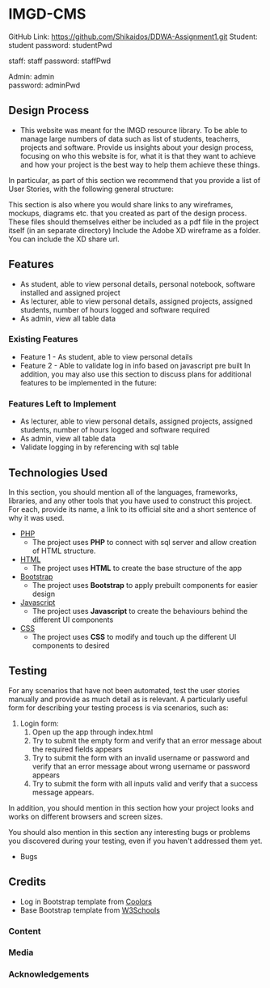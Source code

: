 # IMGD-CMS

GitHub Link: https://github.com/Shikaidos/DDWA-Assignment1.git
Student: student
password: studentPwd

staff: staff
password: staffPwd

Admin: admin    
password: adminPwd
 
## Design Process
- This website was meant for the IMGD resource library. To be able to manage large numbers of data such as list of students, teacherrs, projects and software. 
Provide us insights about your design process, focusing on who this website is for, what it is that they want to achieve and how your project is the best way to help them achieve these things.

In particular, as part of this section we recommend that you provide a list of User Stories, with the following general structure:

This section is also where you would share links to any wireframes, mockups, diagrams etc. that you created as part of the design process. 
These files should themselves either be included as a pdf file in the project itself (in an separate directory)
Include the Adobe XD wireframe as a folder. You can include the XD share url. 

## Features

- As student, able to view personal details, personal notebook, software installed and assigned project
- As lecturer, able to view personal details, assigned projects, assigned students, number of hours logged and software required
- As admin, view all table data
 
### Existing Features
- Feature 1 - As student, able to view personal details
- Feature 2 - Able to validate log in info based on javascript pre built
In addition, you may also use this section to discuss plans for additional features to be implemented in the future:

### Features Left to Implement
- As lecturer, able to view personal details, assigned projects, assigned students, number of hours logged and software required
- As admin, view all table data
- Validate logging in by referencing with sql table

## Technologies Used

In this section, you should mention all of the languages, frameworks, libraries, and any other tools that you have used to construct this project. For each, provide its name, a link to its official site and a short sentence of why it was used.

- [PHP](https://www.php.net/)
    - The project uses **PHP** to connect with sql server and allow creation of HTML structure.
- [HTML](https://html.com/)
    - The project uses **HTML** to create the base structure of the app
- [Bootstrap](https://getbootstrap.com/)
    - The project uses **Bootstrap** to apply prebuilt components for easier design
- [Javascript](https://www.javascript.com/)
    - The project uses **Javascript** to create the behaviours behind the different UI components
- [CSS]()
    - The project uses **CSS** to modify and touch up the different UI components to desired
## Testing

For any scenarios that have not been automated, test the user stories manually and provide as much detail as is relevant. A particularly useful form for describing your testing process is via scenarios, such as:

1. Login form:
    1. Open up the app through index.html
    2. Try to submit the empty form and verify that an error message about the required fields appears
    3. Try to submit the form with an invalid username or password and verify that an error message about wrong username or password appears
    4. Try to submit the form with all inputs valid and verify that a success message appears.

In addition, you should mention in this section how your project looks and works on different browsers and screen sizes.

You should also mention in this section any interesting bugs or problems you discovered during your testing, even if you haven't addressed them yet.

- Bugs

## Credits
- Log in Bootstrap template from [Coolors](https://colorlib.com/wp/html5-and-css3-login-forms/)
- Base Bootstrap template from [W3Schools](https://www.w3schools.com/bootstrap/bootstrap_templates.asp)
### Content

### Media

### Acknowledgements
